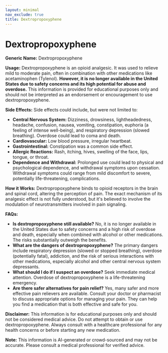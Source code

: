 ```yaml
---
layout: minimal
nav_exclude: true
title: Dextropropoxyphene
---
```


# Dextropropoxyphene

**Generic Name:** Dextropropoxyphene

**Usage:**  Dextropropoxyphene is an opioid analgesic.  It was used to relieve mild to moderate pain, often in combination with other medications like acetaminophen (Tylenol).  **However, it is no longer available in the United States due to safety concerns and its high potential for abuse and overdose.**  This information is provided for educational purposes only and should not be interpreted as an endorsement or encouragement to use dextropropoxyphene.

**Side Effects:**  Side effects could include, but were not limited to:

* **Central Nervous System:** Dizziness, drowsiness, lightheadedness, headache, confusion, nausea, vomiting, constipation, euphoria (a feeling of intense well-being), and respiratory depression (slowed breathing).  Overdose could lead to coma and death.
* **Cardiovascular:**  Low blood pressure, irregular heartbeat.
* **Gastrointestinal:**  Constipation was a common side effect.
* **Allergic Reactions:**  Rash, itching, hives, swelling of the face, lips, tongue, or throat.
* **Dependence and Withdrawal:**  Prolonged use could lead to physical and psychological dependence, and withdrawal symptoms upon cessation.  Withdrawal symptoms could range from mild discomfort to severe, potentially life-threatening, complications.

**How it Works:** Dextropropoxyphene binds to opioid receptors in the brain and spinal cord, altering the perception of pain.  The exact mechanism of its analgesic effect is not fully understood, but it's believed to involve the modulation of neurotransmitters involved in pain signaling.

**FAQs:**

* **Is dextropropoxyphene still available?** No, it is no longer available in the United States due to safety concerns and a high risk of overdose and death, especially when combined with alcohol or other medications.  The risks substantially outweigh the benefits.
* **What are the dangers of dextropropoxyphene?**  The primary dangers include respiratory depression (slowed or stopped breathing), overdose (potentially fatal), addiction, and the risk of serious interactions with other medications, especially alcohol and other central nervous system depressants.
* **What should I do if I suspect an overdose?** Seek immediate medical attention.  Overdose of dextropropoxyphene is a life-threatening emergency.
* **Are there safer alternatives for pain relief?** Yes, many safer and more effective pain relievers are available.  Consult your doctor or pharmacist to discuss appropriate options for managing your pain.  They can help you find a medication that is both effective and safe for you.


**Disclaimer:** This information is for educational purposes only and should not be considered medical advice.  Do not attempt to obtain or use dextropropoxyphene.  Always consult with a healthcare professional for any health concerns or before starting any new medication.


**Note:** This information is AI-generated or crowd-sourced and may not be accurate. Please consult a medical professional for verified advice.